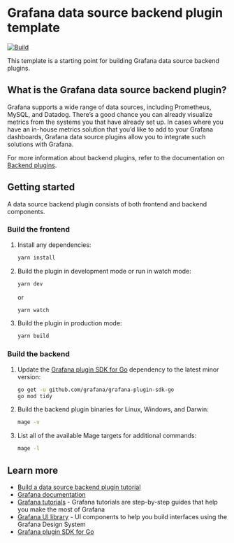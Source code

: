 # Grafana data source backend plugin template

[![Build](https://github.com/grafana/grafana-starter-datasource-backend/workflows/CI/badge.svg)](https://github.com/grafana/grafana-datasource-backend/actions?query=workflow%3A%22CI%22)

This template is a starting point for building Grafana data source backend plugins.

## What is the Grafana data source backend plugin?

Grafana supports a wide range of data sources, including Prometheus, MySQL, and Datadog. There’s a good chance you can already visualize metrics from the systems you that have already set up. In cases where you have an in-house metrics solution that you’d like to add to your Grafana dashboards, Grafana data source plugins allow you to integrate such solutions with Grafana.

For more information about backend plugins, refer to the documentation on [Backend plugins](https://grafana.com/docs/grafana/latest/developers/plugins/backend/).

## Getting started

A data source backend plugin consists of both frontend and backend components.

### Build the frontend

1. Install any dependencies:

   ```bash
   yarn install
   ```

2. Build the plugin in development mode or run in watch mode:

   ```bash
   yarn dev
   ```

   or

   ```bash
   yarn watch
   ```

3. Build the plugin in production mode:

   ```bash
   yarn build
   ```

### Build the backend

1. Update the [Grafana plugin SDK for Go](https://grafana.com/docs/grafana/latest/developers/plugins/backend/grafana-plugin-sdk-for-go/) dependency to the latest minor version:

   ```bash
   go get -u github.com/grafana/grafana-plugin-sdk-go
   go mod tidy
   ```

2. Build the backend plugin binaries for Linux, Windows, and Darwin:

   ```bash
   mage -v
   ```

3. List all of the available Mage targets for additional commands:

   ```bash
   mage -l
   ```

## Learn more

- [Build a data source backend plugin tutorial](https://grafana.com/tutorials/build-a-data-source-backend-plugin)
- [Grafana documentation](https://grafana.com/docs/)
- [Grafana tutorials](https://grafana.com/tutorials/) - Grafana tutorials are step-by-step guides that help you make the most of Grafana
- [Grafana UI library](https://developers.grafana.com/ui) - UI components to help you build interfaces using the Grafana Design System
- [Grafana plugin SDK for Go](https://grafana.com/docs/grafana/latest/developers/plugins/backend/grafana-plugin-sdk-for-go/)

